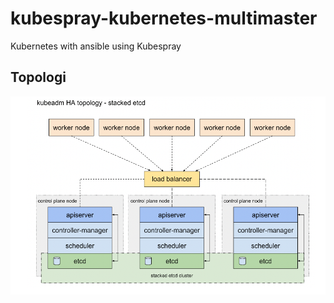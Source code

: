 # kubespray-kubernetes-multimaster
Kubernetes with ansible using Kubespray

## Topologi
![Alt text](image.png)
